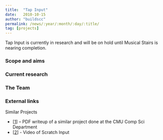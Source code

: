 ```yaml
---
title:  "Tap Input"
date:   2010-10-15
author: "buildscc"
permalink: /news/:year/:month/:day/:title/
tag: [projects]
---
```


Tap Input is currently in research and will be on hold until Musical Stairs is nearing completion.

### Scope and aims

### Current research

### The Team

### External links

Similar Projects

- [[1](http://www.cmu.edu/qolt/QoLTFoundry/documents/ScratchInput.pdf)] – PDF writeup of a similar project done at the CMU Comp Sci Department
- [[2](http://www.youtube.com/watch?v=2E8vsQB4pug)] - Video of Scratch Input